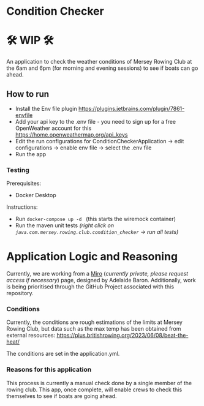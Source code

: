 # Condition Checker 
# 🛠️ WIP 🛠️
An application to check the weather conditions of Mersey Rowing Club at the 6am and 6pm (for morning and evening sessions) to see if boats can go ahead. 

## How to run
- Install the Env file plugin https://plugins.jetbrains.com/plugin/7861-envfile 
- Add your api key to the .env file - you need to sign up for a free OpenWeather account for this https://home.openweathermap.org/api_keys 
- Edit the run configurations for ConditionCheckerApplication -> edit configurations -> enable env file -> select the .env file 
- Run the app 

### Testing 
Prerequisites:
- Docker Desktop

Instructions:
- Run `docker-compose up -d ` (this starts the wiremock container)
- Run the maven unit tests _(right click on `java.com.mersey.rowing.club.condition_checker` -> run all tests)_

# Application Logic and Reasoning
Currently, we are working from a [Miro](https://miro.com/app/board/uXjVPMF8Djc=/?moveToWidget=3458764584603444169&cot=14) (_currently private, please request access if necessary_) page, designed by Adelaide Baron. Additionally, work is being prioritised through the GitHub Project associated with this repository. 

### Conditions
Currently, the conditions are rough estimations of the limits at Mersey Rowing Club, but data such as the max temp has been obtained from external resources: https://plus.britishrowing.org/2023/06/08/beat-the-heat/ 

The conditions are set in the application.yml. 

### Reasons for this application
This process is currently a manual check done by a single member of the rowing club. This app, once complete, will enable crews to check this themselves to see if boats are going ahead. 